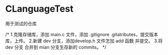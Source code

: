 # CLanguageTest
用于测试的仓库

/*
    1.克隆存储库，添加 main.c 文件，添加 .gitignore .gitatributes，提交版本库，上传。
    2.新建 dev 分支，添加develop.h 文件怎加 add 函数 并提交。
    3.将 dev 分支 合并到 mian 分支生存新的 commits。
*/
